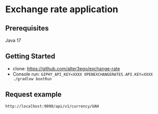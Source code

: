 # Exchange rate application
## Prerequisites

Java 17

## Getting Started
- clone: https://github.com/alter3ego/exchange-rate
- Console run: `GIPHY_API_KEY=XXXX OPENEXCHANGERATES.API.KEY=XXXX ./gradlew bootRun`
## Request example
```
http://localhost:9090/api/v1/currency/UAH
```